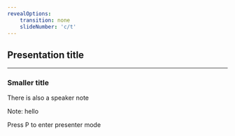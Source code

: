 ```yaml
---
revealOptions:
    transition: none
    slideNumber: 'c/t'
---
```


<style type="text/css">
  .hljs {
    background: transparent;
  }

  .reveal pre {
    box-shadow: none;
  }

  .reveal blockquote {
    background: transparent;
    border: none;
  }

  img {
    max-height: 600px !important;
    width: auto !important;
  }

  .green {
    color: lightgreen;
  }

  h1, h2, h3, h4, h5, h6 {
    text-transform: none !important;
  }
</style>

## Presentation title

---

### Smaller title

There is also a speaker note

Note: hello

Press P to enter presenter mode
